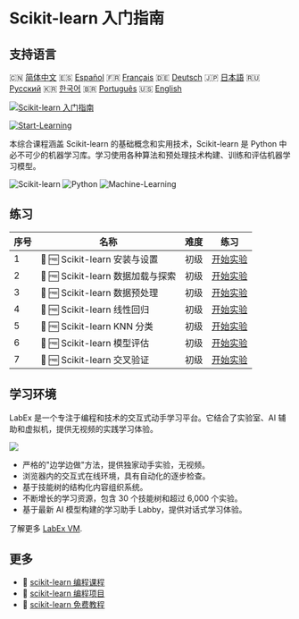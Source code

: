 # Scikit-learn 入门指南

## 支持语言

🇨🇳 [简体中文](README_zh.md) 🇪🇸 [Español](README_es.md) 🇫🇷 [Français](README_fr.md) 🇩🇪 [Deutsch](README_de.md) 🇯🇵 [日本語](README_ja.md) 🇷🇺 [Русский](README_ru.md) 🇰🇷 [한국어](README_ko.md) 🇧🇷 [Português](README_pt.md) 🇺🇸 [English](README.md) 

[![Scikit-learn 入门指南](https://cover-creator.labex.io/scikit-learn-for-beginners.png?lang=zh)](https://labex.io/zh/courses/scikit-learn-for-beginners)

[![Start-Learning](https://img.shields.io/badge/Start-Learning-whitesmoke?style=for-the-badge)](https://labex.io/zh/courses/scikit-learn-for-beginners)

本综合课程涵盖 Scikit-learn 的基础概念和实用技术，Scikit-learn 是 Python 中必不可少的机器学习库。学习使用各种算法和预处理技术构建、训练和评估机器学习模型。

![Scikit-learn](https://img.shields.io/badge/Scikit-learn-whitesmoke?style=for-the-badge&logo=scikit-learn)
![Python](https://img.shields.io/badge/Python-whitesmoke?style=for-the-badge&logo=python)
![Machine-Learning](https://img.shields.io/badge/Machine-Learning-whitesmoke?style=for-the-badge&logo=machine-learning)


## 练习

|   序号 | 名称                              | 难度   | 练习                                                                                                                          |
|--------|-----------------------------------|--------|-------------------------------------------------------------------------------------------------------------------------------|
|      1 | 📖 🆓 Scikit-learn 安装与设置     | 初级   | <a target='_blank' href='https://labex.io/zh/tutorials/sklearn-scikit-learn-installation-and-setup-596490'>开始实验</a>       |
|      2 | 📖 🆓 Scikit-learn 数据加载与探索 | 初级   | <a target='_blank' href='https://labex.io/zh/tutorials/sklearn-scikit-learn-data-loading-and-exploration-596488'>开始实验</a> |
|      3 | 📖 🆓 Scikit-learn 数据预处理     | 初级   | <a target='_blank' href='https://labex.io/zh/tutorials/sklearn-scikit-learn-data-preprocessing-596489'>开始实验</a>           |
|      4 | 📖 🆓 Scikit-learn 线性回归       | 初级   | <a target='_blank' href='https://labex.io/zh/tutorials/sklearn-scikit-learn-linear-regression-596492'>开始实验</a>            |
|      5 | 📖 🆓 Scikit-learn KNN 分类       | 初级   | <a target='_blank' href='https://labex.io/zh/tutorials/sklearn-scikit-learn-knn-classification-596491'>开始实验</a>           |
|      6 | 📖 🆓 Scikit-learn 模型评估       | 初级   | <a target='_blank' href='https://labex.io/zh/tutorials/sklearn-scikit-learn-model-evaluation-596493'>开始实验</a>             |
|      7 | 📖 🆓 Scikit-learn 交叉验证       | 初级   | <a target='_blank' href='https://labex.io/zh/tutorials/sklearn-scikit-learn-cross-validation-596487'>开始实验</a>             |

## 学习环境

LabEx 是一个专注于编程和技术的交互式动手学习平台。它结合了实验室、AI 辅助和虚拟机，提供无视频的实践学习体验。

![](https://tutorial-screenshot.getvm.io/images/vm-1725247253.png)

- 严格的"边学边做"方法，提供独家动手实验，无视频。
- 浏览器内的交互式在线环境，具有自动化的逐步检查。
- 基于技能树的结构化内容组织系统。
- 不断增长的学习资源，包含 30 个技能树和超过 6,000 个实验。
- 基于最新 AI 模型构建的学习助手 Labby，提供对话式学习体验。

了解更多 [LabEx VM](https://support.labex.io/using-labex/virtual-machine).

## 更多

- 🔗 [scikit-learn 编程课程](https://github.com/labex-labs/awesome-programming-courses)
- 🔗 [scikit-learn 编程项目](https://github.com/labex-labs/awesome-programming-projects)
- 🔗 [scikit-learn 免费教程](https://github.com/labex-labs/sklearn-free-tutorials)

